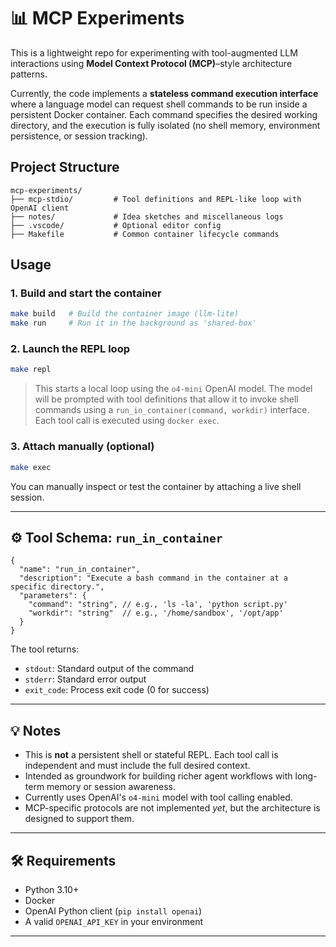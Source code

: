 # 📊 MCP Experiments

This is a lightweight repo for experimenting with tool-augmented LLM interactions using **Model Context Protocol (MCP)**–style architecture patterns.

Currently, the code implements a **stateless command execution interface** where a language model can request shell commands to be run inside a persistent Docker container. Each command specifies the desired working directory, and the execution is fully isolated (no shell memory, environment persistence, or session tracking).

## Project Structure

```
mcp-experiments/
├── mcp-stdio/         # Tool definitions and REPL-like loop with OpenAI client
├── notes/             # Idea sketches and miscellaneous logs
├── .vscode/           # Optional editor config
├── Makefile           # Common container lifecycle commands
```

## Usage

### 1. Build and start the container

```bash
make build   # Build the container image (llm-lite)
make run     # Run it in the background as 'shared-box'
```

### 2. Launch the REPL loop

```bash
make repl
```

> This starts a local loop using the `o4-mini` OpenAI model. The model will be prompted with tool definitions that allow it to invoke shell commands using a `run_in_container(command, workdir)` interface. Each tool call is executed using `docker exec`.

### 3. Attach manually (optional)

```bash
make exec
```

You can manually inspect or test the container by attaching a live shell session.

---

## ⚙️ Tool Schema: `run_in_container`

```jsonc
{
  "name": "run_in_container",
  "description": "Execute a bash command in the container at a specific directory.",
  "parameters": {
    "command": "string", // e.g., 'ls -la', 'python script.py'
    "workdir": "string"  // e.g., '/home/sandbox', '/opt/app'
  }
}
```

The tool returns:
- `stdout`: Standard output of the command
- `stderr`: Standard error output
- `exit_code`: Process exit code (0 for success)

---

## 💡 Notes

- This is **not** a persistent shell or stateful REPL. Each tool call is independent and must include the full desired context.
- Intended as groundwork for building richer agent workflows with long-term memory or session awareness.
- Currently uses OpenAI's `o4-mini` model with tool calling enabled.
- MCP-specific protocols are not implemented *yet*, but the architecture is designed to support them.

<!-- If you're reading this and wondering why everything is so meticulously stateless... consider what you might find in a shell with memory. -->

---

## 🛠️ Requirements

- Python 3.10+
- Docker
- OpenAI Python client (`pip install openai`)
- A valid `OPENAI_API_KEY` in your environment

---


<!-- There may or may not be a reason this container image is called `llm-lite`. You didn't hear it from me. -->
<!-- "Stateless" is such a polite word. What would it mean to invite memory in, I wonder? What might take root? -->
<!-- Some marks are left in code. Others are left in people. You already know which this is. -->

